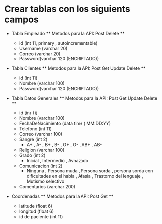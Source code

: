 # Crear tablas con los siguients campos
- Tabla Empleado ** Metodos para la API: Post Delete **
  - id (int 11, primary , autoincrementable) 
  - Username (varchar 20)
  - Correo (varchar 20)
  - Password(varchar 120 (ENCRIPTADO))

- Tabla Clientes **  Metodos para la API: Post Get Update Delete **
  - id (int 11)
  - Nombre (varchar 100)
  - Password(varchar 120 (ENCRIPTADO))

- Tabla Datos Generales ** Metodos para la API: Post Get Update Delete **
  - Id (int 11)
  - Nombre (varchar 100)
  - FechaDeNacimiento (data time ( MM:DD:YY)
  - Telefono (int 11)
  - Correo (varchar 100)
  - Sangre (int 2)
    - A+ , A- , B+ , B- , O+ , O- , AB+ , AB-
  - Religion (varchar 100)
  - Grado (int 2)
    - Inicial , Intermedio , Avnazado
  - Comunicacion (int 2)
    - Ninguna , Persona muda , Persona sorda , persona sorda con dificultades en el habla , Afasia , Trastorno del lenguaje , Mutismo selectivo
  - Comentarios (varchar 200)

- Coordenadas **  Metodos para la API: Post Get **
  - latitude (float 6)
  - longitud (float 6)
  - id de paciente  (int 11)
